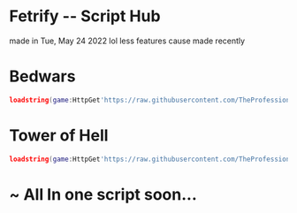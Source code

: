 # Fetrify -- Script Hub

made in Tue, May 24 2022 lol
less features cause made recently



# Bedwars 
```lua
loadstring(game:HttpGet'https://raw.githubusercontent.com/TheProfessionalDumbass/Script-Hub/main/Scripts/Bedwars.lua')()
```

# Tower of Hell 
```lua
loadstring(game:HttpGet'https://raw.githubusercontent.com/TheProfessionalDumbass/Script-Hub/main/Scripts/TowerofHell.lua')()
```

# ~ All In one script soon...
